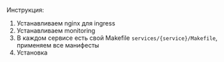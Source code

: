 Инструкция:
1. Устанавливаем nginx для ingress
2. Устанавливаем monitoring
3. В каждом сервисе есть свой Makefile `services/{service}/Makefile`, применяем все манифесты
4. Установка 